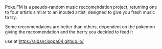 Poke.FM is a pseudo-random music reccomendation project, returning one to four artists similar to an inputed artist, designed to give you fresh music to try.

Some reccomendaions are better than others, dependent on the pokemon giving the reccomendation and the berry you decided to feed it

use at https://aidancioppa04.github.io/
